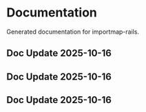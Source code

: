# Documentation

Generated documentation for importmap-rails.

## Doc Update 2025-10-16

## Doc Update 2025-10-16

## Doc Update 2025-10-16
